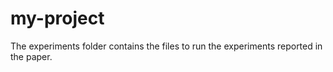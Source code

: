 # my-project

The experiments folder contains the files to run the experiments reported in the paper.
